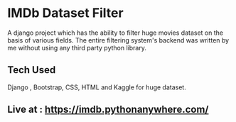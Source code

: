 # IMDb Dataset Filter

A django project which has the ability to filter huge movies dataset on the basis of various fields. The entire filtering system's backend was written by me without using any third party python library.

## Tech Used
Django , Bootstrap, CSS, HTML and Kaggle for huge dataset.

## Live at : https://imdb.pythonanywhere.com/
